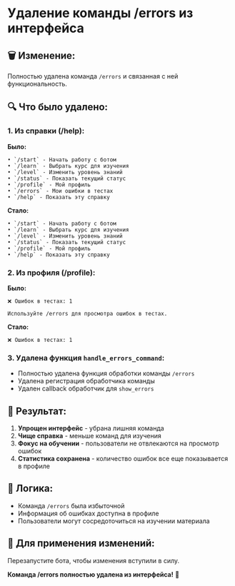 # Удаление команды /errors из интерфейса

## 🗑️ **Изменение:**
Полностью удалена команда `/errors` и связанная с ней функциональность.

## 🔍 **Что было удалено:**

### **1. Из справки (/help):**
**Было:**
```
• `/start` - Начать работу с ботом
• `/learn` - Выбрать курс для изучения
• `/level` - Изменить уровень знаний
• `/status` - Показать текущий статус
• `/profile` - Мой профиль
• `/errors` - Мои ошибки в тестах
• `/help` - Показать эту справку
```

**Стало:**
```
• `/start` - Начать работу с ботом
• `/learn` - Выбрать курс для изучения
• `/level` - Изменить уровень знаний
• `/status` - Показать текущий статус
• `/profile` - Мой профиль
• `/help` - Показать эту справку
```

### **2. Из профиля (/profile):**
**Было:**
```
❌ Ошибок в тестах: 1

Используйте /errors для просмотра ошибок в тестах.
```

**Стало:**
```
❌ Ошибок в тестах: 1
```

### **3. Удалена функция `handle_errors_command`:**
- Полностью удалена функция обработки команды `/errors`
- Удалена регистрация обработчика команды
- Удален callback обработчик для `show_errors`

## 🎯 **Результат:**

1. **Упрощен интерфейс** - убрана лишняя команда
2. **Чище справка** - меньше команд для изучения
3. **Фокус на обучении** - пользователи не отвлекаются на просмотр ошибок
4. **Статистика сохранена** - количество ошибок все еще показывается в профиле

## 🔧 **Логика:**
- Команда `/errors` была избыточной
- Информация об ошибках доступна в профиле
- Пользователи могут сосредоточиться на изучении материала

## 🚀 **Для применения изменений:**
Перезапустите бота, чтобы изменения вступили в силу.

**Команда /errors полностью удалена из интерфейса!** 🎉
